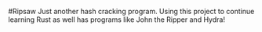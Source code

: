 #Ripsaw
Just another hash cracking program.
Using this project to continue learning Rust as well has programs like John the Ripper and Hydra! 
